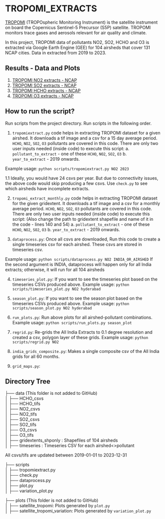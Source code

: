 # TROPOMI_EXTRACTS

[TROPOMI](https://www.tropomi.eu/) (TROPOspheric Monitoring Instrument) is the satellite instrument on board the Copernicus Sentinel-5 Precursor (S5P) satellite. TROPOMI monitors trace gases and aerosols relevant for air quality and climate. 

In this project, TROPOMI data of pollutants NO2, SO2, HCHO and O3 is extracted via Google Earth Engine (GEE) for 104 airsheds that cover 131 NCAP cities. Data in extracted from 2019 to 2023.

## Results - Data and Plots

1. [TROPOMI NO2 extracts - NCAP](https://urbanemissions.info/india-air-quality/india-ncap-satellite-tropomi-no2-extracts/)
2. [TROPOMI SO2 extracts - NCAP](https://urbanemissions.info/india-air-quality/india-ncap-satellite-tropomi-so2-extracts/)
3. [TROPOMI HCHO extracts - NCAP](https://urbanemissions.info/india-air-quality/india-ncap-satellite-tropomi-hcho-extracts/)
4. [TROPOMI O3 extracts - NCAP](https://urbanemissions.info/india-air-quality/india-ncap-satellite-tropomi-o3-extracts/)


## How to run the script?
Run scripts from the project directory. Run scripts in the following order.

1. `tropomiextract.py` code helps in extracting TROPOMI dataset for a given airshed. It downloads a tif image and a csv for a 15 day average period. `HCHO`, `NO2`, `SO2`, `O3` pollutants are covered in this code. There are only two user inputs needed (inside code) to execute this script:
    a. `pollutant_to_extract` - one of these `HCHO`, `NO2`, `SO2`, `O3` 
    b. `year_to_extract` - 2019 onwards.

Example usage: `python scripts/tropomiextract.py NO2 2023`

1.1 Ideally, you would have 24 csvs per year. But due to connectivity issues, the above code would skip producing a few csvs. Use `check.py` to see which airsheds have incomplete extracts.

2. `tropomi_extract_monthly.py` code helps in extracting TROPOMI dataset for the given gridextent. It downloads a tif image and a csv for a monthly average period. `HCHO`, `NO2`, `SO2`, `O3` pollutants are covered in this code. There are only two user inputs needed (inside code) to execute this script: (Also change the path to gridextent shapefile and name of it in the code - lines 140 and 54)
    a. `pollutant_to_extract` - one of these `HCHO`, `NO2`, `SO2`, `O3` 
    b. `year_to_extract` - 2019 onwards.

3. `dataprocess.py`: Once all csvs are downloaded, Run this code to create a single timeseries csv for each airshed. These csvs are stored in timeseries csv.

Example usage: `python scripts/dataprocess.py NO2 INDIA_OR_AIRSHED` 
If the second argument is INDIA, dataprocess will happen only for all India extracts; otherwise, it will run for all 104 airsheds

4. `timeseries_plot.py`: If you want to see the timeseries plot based on the timeseries CSVs produced above.
Example usage: `python scripts/timeseries_plot.py NO2 hyderabad`

5. `season_plot.py`: If you want to see the season plot based on the timeseries CSVs produced above.
Example usage: `python scripts/season_plot.py NO2 hyderabad`

6. `run_plots.py`: Run above plots for all airshed-pollutant combinations.
Example usage: `python scripts/run_plots.py season_plot`

7. `regrid.py`: Re-grids the All India Extracts to 0.1 degree resolution and created a csv, polygon layer of these grids.
Example usage: `python scripts/regrid.py NO2`

8. `india_grids_composite.py`: Makes a single composite csv of the All India grids for all 60 months.

9. `grid_maps.py`: 

## Directory Tree
├── data (This folder is not added to GitHub) <br>
│   ├── HCHO_csvs <br>
│   ├── HCHO_tifs <br>
│   ├── NO2_csvs <br>
│   ├── NO2_tifs <br>
│   ├── SO2_csvs <br>
│   ├── SO2_tifs <br>
│   ├── O3_csvs <br>
│   ├── O3_tifs <br>
│   ├── gridextents_shponly : Shapefiles of 104 airsheds<br>
│   ├── timeseries : Timeseries CSV for each airshed<>pollutant<br>

All csvs/tifs are updated between 2019-01-01 to 2023-12-31

├── scripts <br>
│   ├── tropomiextract.py <br>
│   ├── check.py <br>
│   ├── dataprocess.py <br>
│   ├── plot.py <br>
│   ├── variation_plot.py <br>

├── plots (This folder is not added to GitHub)<br>
│   ├── satellite_tropomi: Plots generated by `plot.py` <br> 
│   ├── satellite_tropomi_variation: Plots generated by `variation_plot.py` <br>

